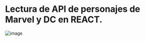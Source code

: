 # Lectura de API de personajes de  Marvel y DC en REACT.

![image](https://user-images.githubusercontent.com/16197568/189464464-92d5c403-7a4e-4db0-b430-378b6d7c3004.png)
